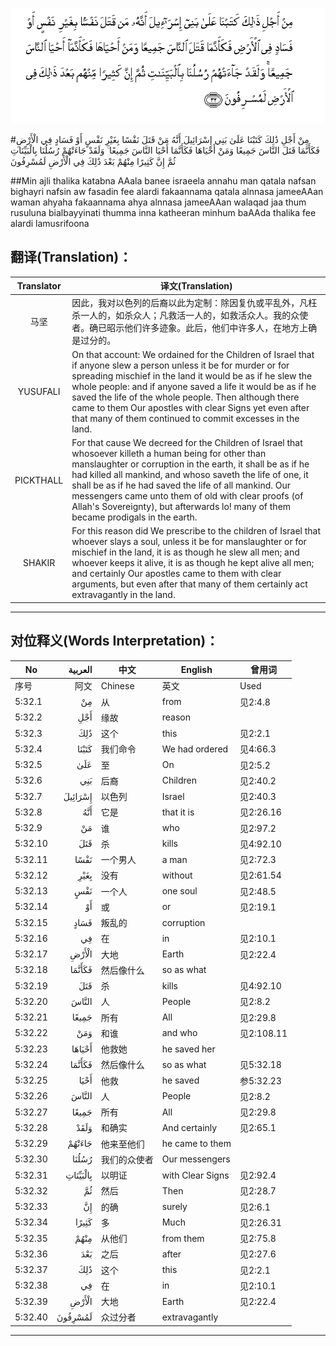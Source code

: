 ![005:032](images/005_032.gif)

#مِنْ أَجْلِ ذَٰلِكَ كَتَبْنَا عَلَىٰ بَنِي إِسْرَائِيلَ أَنَّهُ مَنْ قَتَلَ نَفْسًا بِغَيْرِ نَفْسٍ أَوْ فَسَادٍ فِي الْأَرْضِ فَكَأَنَّمَا قَتَلَ النَّاسَ جَمِيعًا وَمَنْ أَحْيَاهَا فَكَأَنَّمَا أَحْيَا النَّاسَ جَمِيعًا ۚ وَلَقَدْ جَاءَتْهُمْ رُسُلُنَا بِالْبَيِّنَاتِ ثُمَّ إِنَّ كَثِيرًا مِنْهُمْ بَعْدَ ذَٰلِكَ فِي الْأَرْضِ لَمُسْرِفُونَ 

##Min ajli thalika katabna AAala banee israeela annahu man qatala nafsan bighayri nafsin aw fasadin fee alardi fakaannama qatala alnnasa jameeAAan waman ahyaha fakaannama ahya alnnasa jameeAAan walaqad jaa thum rusuluna bialbayyinati thumma inna katheeran minhum baAAda thalika fee alardi lamusrifoona 

## 翻译(Translation)：

| Translator | 译文(Translation)                                            |
| :--------: | ------------------------------------------------------------ |
|    马坚    | 因此，我对以色列的后裔以此为定制：除因复仇或平乱外，凡枉杀一人的，如杀众人；凡救活一人的，如救活众人。我的众使者。确已昭示他们许多迹象。此后，他们中许多人，在地方上确是过分的。 |
|  YUSUFALI  | On that account: We ordained for the Children of Israel that if anyone slew a person unless it be for murder or for spreading mischief in the land it would be as if he slew the whole people: and if anyone saved a life it would be as if he saved the life of the whole people. Then although there came to them Our apostles with clear Signs yet even after that many of them continued to commit excesses in the land. |
| PICKTHALL  | For that cause We decreed for the Children of Israel that whosoever killeth a human being for other than manslaughter or corruption in the earth, it shall be as if he had killed all mankind, and whoso saveth the life of one, it shall be as if he had saved the life of all mankind. Our messengers came unto them of old with clear proofs (of Allah's Sovereignty), but afterwards lo! many of them became prodigals in the earth. |
|   SHAKIR   | For this reason did We prescribe to the children of Israel that whoever slays a soul, unless it be for manslaughter or for mischief in the land, it is as though he slew all men; and whoever keeps it alive, it is as though he kept alive all men; and certainly Our apostles came to them with clear arguments, but even after that many of them certainly act extravagantly in the land. |

---

## 对位释义(Words Interpretation)：

| No   | العربية | 中文    | English | 曾用词 |
| ---- | ------: | ------- | ------- | ------ |
| 序号 |    阿文 | Chinese | 英文    | Used   |
| 5:32.1  | مِنْ       | 从           | from             | 见2:4.8    |
| 5:32.2  | أَجْلِ      | 缘故         | reason           |            |
| 5:32.3  | ذَٰلِكَ      | 这个         | this             | 见2:2.1    |
| 5:32.4  | كَتَبْنَا    | 我们命令     | We had ordered   | 见4:66.3   |
| 5:32.5  | عَلَىٰ      | 至           | On               | 见2:5.2    |
| 5:32.6  | بَنِي      | 后裔         | Children         | 见2:40.2   |
| 5:32.7  | إِسْرَائِيلَ  | 以色列       | Israel           | 见2:40.3   |
| 5:32.8  | أَنَّهُ      | 它是         | that it is       | 见2:26.16  |
| 5:32.9  | مَنْ       | 谁           | who              | 见2:97.2   |
| 5:32.10 | قَتَلَ      | 杀           | kills            | 见4:92.10  |
| 5:32.11 | نَفْسًا     | 一个男人     | a man            | 见2:72.3   |
| 5:32.12 | بِغَيْرِ     | 没有         | without          | 见2:61.54  |
| 5:32.13 | نَفْسٍ      | 一个人       | one soul         | 见2:48.5   |
| 5:32.14 | أَوْ       | 或           | or               | 见2:19.1   |
| 5:32.15 | فَسَادٍ     | 叛乱的       | corruption       |            |
| 5:32.16 | فِي       | 在           | in               | 见2:10.1   |
| 5:32.17 | الْأَرْضِ    | 大地         | Earth            | 见2:22.4   |
| 5:32.18 | فَكَأَنَّمَا   | 然后像什么   | so as what       |            |
| 5:32.19 | قَتَلَ      | 杀           | kills            | 见4:92.10  |
| 5:32.20 | النَّاسَ    | 人           | People           | 见2:8.2    |
| 5:32.21 | جَمِيعًا    | 所有         | All              | 见2:29.8   |
| 5:32.22 | وَمَنْ      | 和谁         | and who          | 见2:108.11 |
| 5:32.23 | أَحْيَاهَا   | 他救她       | he saved her     |            |
| 5:32.24 | فَكَأَنَّمَا   | 然后像什么   | so as what       | 见5:32.18  |
| 5:32.25 | أَحْيَا     | 他救         | he saved         | 参5:32.23  |
| 5:32.26 | النَّاسَ    | 人           | People           | 见2:8.2    |
| 5:32.27 | جَمِيعًا    | 所有         | All              | 见2:29.8   |
| 5:32.28 | وَلَقَدْ     | 和确实       | And certainly    | 见2:65.1   |
| 5:32.29 | جَاءَتْهُمْ   | 他来至他们   | he came to them  |            |
| 5:32.30 | رُسُلُنَا    | 我们的众使者 | Our messengers   |            |
| 5:32.31 | بِالْبَيِّنَاتِ | 以明证       | with Clear Signs | 见2:92.4   |
| 5:32.32 | ثُمَّ       | 然后         | Then             | 见2:28.7   |
| 5:32.33 | إِنَّ       | 的确         | surely           | 见2:6.1    |
| 5:32.34 | كَثِيرًا    | 多           | Much             | 见2:26.31  |
| 5:32.35 | مِنْهُمْ     | 从他们       | from them        | 见2:75.8   |
| 5:32.36 | بَعْدَ      | 之后         | after            | 见2:27.6   |
| 5:32.37 | ذَٰلِكَ      | 这个         | this             | 见2:2.1    |
| 5:32.38 | فِي       | 在           | in               | 见2:10.1   |
| 5:32.39 | الْأَرْضِ    | 大地         | Earth            | 见2:22.4   |
| 5:32.40 | لَمُسْرِفُونَ  | 众过分者     | extravagantly    |            |

---
